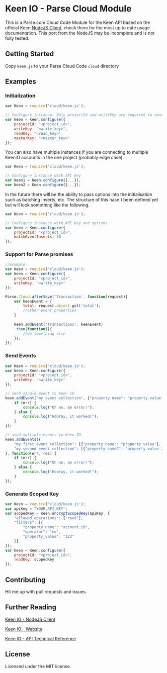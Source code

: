 # Keen IO - Parse Cloud Module

This is a Parse.com Cloud Code Module for the Keen API based on the official Keen [NodeJS Client](https://github.com/keenlabs/KeenClient-Node), check there for the most up to date usage documentation. This port from the NodeJS may be incomplete and is not fully tested.

## Getting Started

Copy `keen.js` to your Parse Cloud Code `cloud` directory

## Examples

### Initialization

```javascript
var Keen = require('cloud/keen.js');

// Configure instance. Only projectId and writeKey are required to send data.
var keen = Keen.configure({
	projectId: "<project_id>",
	writeKey: "<write_key>",
	readKey: "<read_key>",
	masterKey: "<master_key>"
});
```

You can also have multiple instances if you are connecting to multiple KeenIO accounts in the one project (probably edge case).

```javascript
var Keen = require('cloud/keen.js');

// Configure instance with API Key
var keen1 = Keen.configure({...});
var keen2 = Keen.configure({...});
```

In the future there will be the ability to pass options into the initialisation such as batching inserts, etc. The structure of this hasn't been defined yet but will look something like the following.

```javascript
var Keen = require('cloud/keen.js');

// Configure instance with API Key and options
var keen = Keen.configure({ 
	projectId: "<project_id>",
	batchEventInserts: 30 
});
```

### Support for Parse promises

```javascript
//example
var Keen = require('cloud/keen.js');
var keen = Keen.configure({
	projectId: "<project_id>",
	writeKey: "<write_key>"
});

Parse.Cloud.afterSave('Transaction', function(request){
	var keenEvent = {
		total: request.object.get('total');
		//other event properties
	}
	
	keen.addEvent('transactions', keenEvent)
	.then(function(){
		//do something else
	});
});
```

### Send Events

```javascript
var Keen = require('cloud/keen.js');
var keen = Keen.configure({
	projectId: "<project_id>",
	writeKey: "<write_key>"
});

// send single event to Keen IO
keen.addEvent("my event collection", {"property name": "property value"}, function(err, res) {
	if (err) {
		console.log("Oh no, an error!");
	} else {
		console.log("Hooray, it worked!");
	}
});

// send multiple events to Keen IO
keen.addEvents({
	"my first event collection": [{"property name": "property value"}, ...],
	"my second event collection": [{"property name2": "property value 2"}]
}, function(err, res) {
	if (err) {
		console.log("Oh no, an error!");
	} else {
		console.log("Hooray, it worked!");
	}
});
```

### Generate Scoped Key
```javascript
var Keen = require('cloud/keen.js');
var apiKey = "YOUR_API_KEY";
var scopedKey = Keen.encryptScopedKey(apiKey, {
	"allowed_operations": ["read"],
	"filters": [{
		"property_name": "account.id",
		"operator": "eq",
		"property_value": "123"
	}]
});
var keen = Keen.configure({
	projectId: "<project_id>";
	readKey: scopedKey
});
```

## Contributing

Hit me up with pull requests and issues.


## Further Reading

[Keen IO - NodeJS Client](https://github.com/keenlabs/KeenClient-Node)

[Keen IO - Website](https://keen.io/)

[Keen IO - API Technical Reference](https://keen.io/docs/api/reference/)

## License

Licensed under the MIT license.
